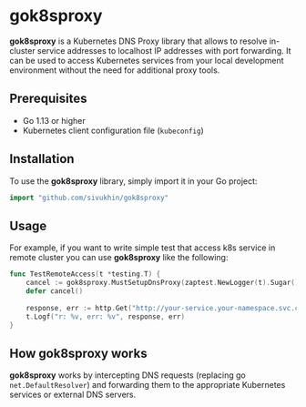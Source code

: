 # gok8sproxy

**gok8sproxy** is a Kubernetes DNS Proxy library that allows to resolve in-cluster service addresses to localhost IP
addresses with port forwarding. It can be used to access Kubernetes services from your local development environment
without the need for additional proxy tools.

## Prerequisites

- Go 1.13 or higher
- Kubernetes client configuration file (`kubeconfig`)

## Installation

To use the **gok8sproxy** library, simply import it in your Go project:

```go
import "github.com/sivukhin/gok8sproxy"
```

## Usage

For example, if you want to write simple test that access k8s service in remote cluster you can use **gok8sproxy** like
the following:

```go
func TestRemoteAccess(t *testing.T) {
    cancel := gok8sproxy.MustSetupDnsProxy(zaptest.NewLogger(t).Sugar())
    defer cancel()
    
    response, err := http.Get("http://your-service.your-namespace.svc.cluster.local")
    t.Logf("r: %v, err: %v", response, err)
}
```

## How gok8sproxy works

**gok8sproxy** works by intercepting DNS requests (replacing go `net.DefaultResolver`) and forwarding them to the
appropriate Kubernetes services or external DNS servers.